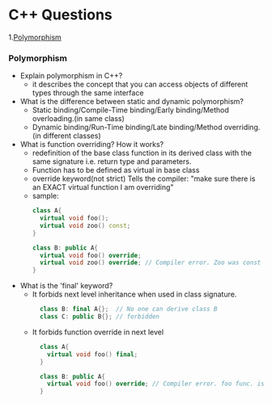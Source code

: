 # C++ Questions

1.[Polymorphism](#poly)

### <a name="poly">Polymorphism
  
  * Explain polymorphism in C++?
    - it describes the concept that you can access objects of different types through the same interface
  * What is the difference between static and dynamic polymorphism?
    - Static binding/Compile-Time binding/Early binding/Method overloading.(in same class)
    - Dynamic binding/Run-Time binding/Late binding/Method overriding.(in different classes)
  * What is function overriding? How it works?
    - redefinition of the base class function in its derived class with the same signature i.e. return type and parameters.
    - Function has to be defined as virtual in base class
    - override keyword(not strict) Tells the compiler: "make sure there is an EXACT virtual function I am overriding"
    - sample:
      ```c++
      class A{
        virtual void foo();
        virtual void zoo() const;
      }

      class B: public A{
        virtual void foo() override;
        virtual void zoo() override; // Compiler error. Zoo was const
      }
      ```
  * What is the 'final' keyword?
    - It forbids next level inheritance when used in class signature.
      ```c++
        class B: final A{};  // No one can derive class B
        class C: public B{}; // forbidden
      ```
    - It forbids function override in next level
      ```c++
        class A{
          virtual void foo() final;
        }
  
        class B: public A{
          virtual void foo() override; // Compiler error. foo func. is guarded
        }
      ```
